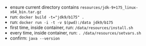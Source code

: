 
* ensure current directory contains `resources/jdk-9+175_linux-x64_bin.tar.gz`
* run: `docker build -t="jdk9/b175" .` 
* run: `docker run -i -t -v $(pwd):/data jdk9/b175`
* first time, inside container, run: `/data/resources/install.sh`
* every time, inside container, run: `. /data/resources/setvars.sh`
* confirm: `java --version`

